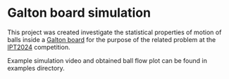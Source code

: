 # Galton board simulation

This project was created investigate the statistical properties of motion of balls inside a [Galton board](https://en.wikipedia.org/wiki/Galton_board) for the purpose of the related problem at the [IPT2024](https://2024.iptnet.info/) competition. <br>

Example simulation video and obtained ball flow plot can be found in examples directory.



